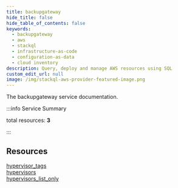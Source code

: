 ```yaml
---
title: backupgateway
hide_title: false
hide_table_of_contents: false
keywords:
  - backupgateway
  - aws
  - stackql
  - infrastructure-as-code
  - configuration-as-data
  - cloud inventory
description: Query, deploy and manage AWS resources using SQL
custom_edit_url: null
image: /img/stackql-aws-provider-featured-image.png
---
```


The backupgateway service documentation.

:::info Service Summary

<div class="row">
<div class="providerDocColumn">
<span>total resources:&nbsp;<b>3</b></span><br />
</div>
</div>

:::

## Resources
<div class="row">
<div class="providerDocColumn">
<a href="/services/backupgateway/hypervisor_tags/">hypervisor_tags</a><br />
<a href="/services/backupgateway/hypervisors/">hypervisors</a>
</div>
<div class="providerDocColumn">
<a href="/services/backupgateway/hypervisors_list_only/">hypervisors_list_only</a>
</div>
</div>